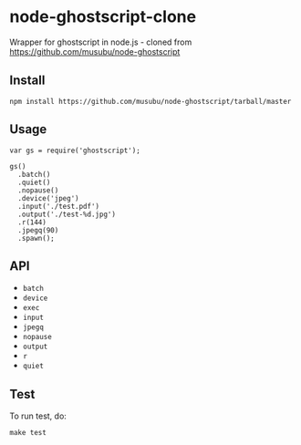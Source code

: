 # node-ghostscript-clone

Wrapper for ghostscript in node.js - cloned from https://github.com/musubu/node-ghostscript

## Install

    npm install https://github.com/musubu/node-ghostscript/tarball/master

## Usage

    var gs = require('ghostscript');

    gs()
      .batch()
      .quiet()
      .nopause()
      .device('jpeg')
      .input('./test.pdf')
      .output('./test-%d.jpg')
      .r(144)
      .jpegq(90)
      .spawn();

## API

* `batch`
* `device`
* `exec`
* `input`
* `jpegq`
* `nopause`
* `output`
* `r`
* `quiet`

## Test

To run test, do:

    make test

